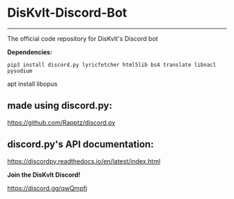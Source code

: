 # DisKvlt-Discord-Bot
----------------------------------
The official code repository for DisKvlt's Discord bot

**Dependencies:**

`pip3 install discord.py lyricfetcher html5lib bs4 translate libnacl pysodium`

apt install libopus

## made using discord.py:

https://github.com/Rapptz/discord.py

## discord.py's API documentation:

https://discordpy.readthedocs.io/en/latest/index.html

**Join the DisKvlt Discord!**

https://discord.gg/qwQmpfj
